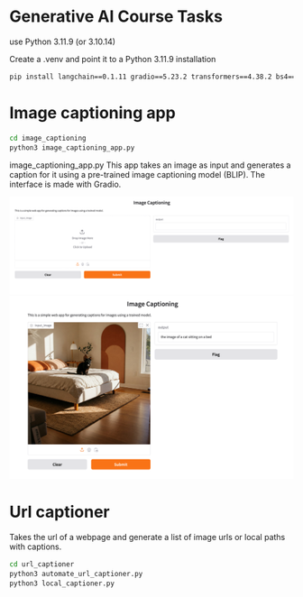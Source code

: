 # Generative AI Course Tasks

use Python 3.11.9 (or 3.10.14)

Create a .venv and point it to a Python 3.11.9 installation

```bash
pip install langchain==0.1.11 gradio==5.23.2 transformers==4.38.2 bs4==0.0.2 requests==2.31.0 torch==2.2.1
```

# Image captioning app
```bash
cd image_captioning
python3 image_captioning_app.py
```

image_captioning_app.py
This app takes an image as input and generates a caption for it using a pre-trained image captioning model (BLIP). The interface is made with Gradio.

![app_screenshot_interface](image_captioning/app_screenshot_interface.png)
![app_screenshot](image_captioning/app_screenshot.png)

# Url captioner

Takes the url of a webpage and generate a list of image urls or local paths with captions.
```bash
cd url_captioner
python3 automate_url_captioner.py
python3 local_captioner.py
```